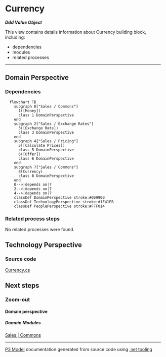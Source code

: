 ﻿
# Currency

***Ddd Value Object***  

This view contains details information about Currency building block, including:
- dependencies
- modules
- related processes  

---



## Domain Perspective


### Dependencies

```mermaid
  flowchart TB
    subgraph 0["Sales / Commons"]
      1([Money])
      class 1 DomainPerspective
    end
    subgraph 2["Sales / Exchange Rates"]
      3([Exchange Rate])
      class 3 DomainPerspective
    end
    subgraph 4["Sales / Pricing"]
      5([Calculate Prices])
      class 5 DomainPerspective
      6([Offer])
      class 6 DomainPerspective
    end
    subgraph 7["Sales / Commons"]
      8(Currency)
      class 8 DomainPerspective
    end
    0-->|depends on|7
    2-->|depends on|7
    4-->|depends on|7
    classDef DomainPerspective stroke:#009900
    classDef TechnologyPerspective stroke:#1F41EB
    classDef PeoplePerspective stroke:#FFF014
```

### Related process steps

No related processes were found.  

## Technology Perspective


### Source code

[Currency.cs](../../../../../../../Sources/Sales/Sales.DeepModel/Commons/Currency.cs)  

## Next steps


### Zoom-out


#### Domain perspective


##### Domain Modules

[Sales | Commons](Commons.md)  

---

[P3 Model](https://github.com/P3-model/P3-model) documentation generated from source code using [.net tooling](https://github.com/P3-model/P3-model-dotnet)